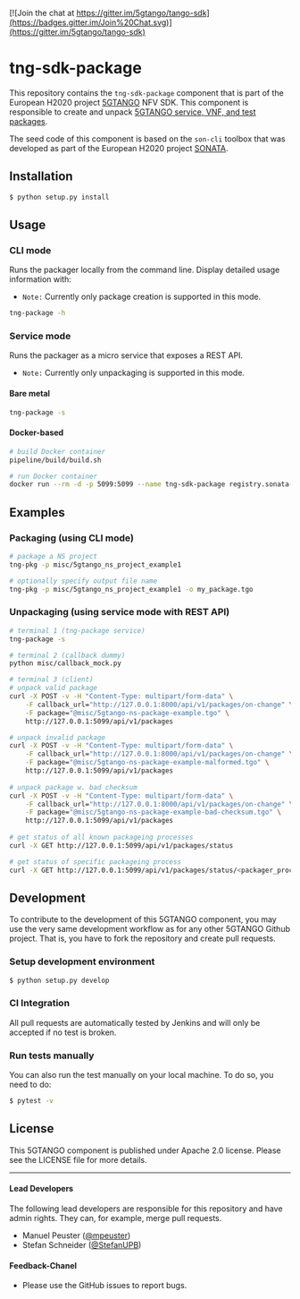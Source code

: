 [![Join the chat at https://gitter.im/5gtango/tango-sdk](https://badges.gitter.im/Join%20Chat.svg)](https://gitter.im/5gtango/tango-sdk)

# tng-sdk-package


This repository contains the `tng-sdk-package` component that is part of the European H2020 project [5GTANGO](http://www.5gtango.eu) NFV SDK. This component is responsible to create and unpack [5GTANGO service, VNF, and test packages](https://github.com/sonata-nfv/tng-schema/wiki/PkgSpec_LATEST).

The seed code of this component is based on the `son-cli` toolbox that was developed as part of the European H2020 project [SONATA](http://sonata-nfv.eu).

## Installation

```bash
$ python setup.py install
```

## Usage

### CLI mode

Runs the packager locally from the command line. Display detailed usage information with:

* `Note:` Currently only package creation is supported in this mode.

```bash
tng-package -h
```

### Service mode

Runs the packager as a micro service that exposes a REST API.

* `Note:` Currently only unpackaging is supported in this mode.

#### Bare metal
```bash
tng-package -s
```

#### Docker-based
```bash
# build Docker container
pipeline/build/build.sh

# run Docker container
docker run --rm -d -p 5099:5099 --name tng-sdk-package registry.sonata-nfv.eu:5000/tng-sdk-package
```

## Examples

### Packaging (using CLI mode)

```sh
# package a NS project
tng-pkg -p misc/5gtango_ns_project_example1

# optionally specify output file name
tng-pkg -p misc/5gtango_ns_project_example1 -o my_package.tgo
```

### Unpackaging (using service mode with REST API)

```sh
# terminal 1 (tng-package service)
tng-package -s

# terminal 2 (callback dummy)
python misc/callback_mock.py

# terminal 3 (client)
# unpack valid package
curl -X POST -v -H "Content-Type: multipart/form-data" \
    -F callback_url="http://127.0.0.1:8000/api/v1/packages/on-change" \
    -F package="@misc/5gtango-ns-package-example.tgo" \
    http://127.0.0.1:5099/api/v1/packages

# unpack invalid package
curl -X POST -v -H "Content-Type: multipart/form-data" \
    -F callback_url="http://127.0.0.1:8000/api/v1/packages/on-change" \
    -F package="@misc/5gtango-ns-package-example-malformed.tgo" \
    http://127.0.0.1:5099/api/v1/packages
    
# unpack package w. bad checksum
curl -X POST -v -H "Content-Type: multipart/form-data" \
    -F callback_url="http://127.0.0.1:8000/api/v1/packages/on-change" \
    -F package="@misc/5gtango-ns-package-example-bad-checksum.tgo" \
    http://127.0.0.1:5099/api/v1/packages
    
# get status of all known packageing processes
curl -X GET http://127.0.0.1:5099/api/v1/packages/status

# get status of specific packageing process
curl -X GET http://127.0.0.1:5099/api/v1/packages/status/<packager_process_uuid>
```

## Development

To contribute to the development of this 5GTANGO component, you may use the very same development workflow as for any other 5GTANGO Github project. That is, you have to fork the repository and create pull requests.

### Setup development environment

```bash
$ python setup.py develop
```

### CI Integration

All pull requests are automatically tested by Jenkins and will only be accepted if no test is broken.

### Run tests manually

You can also run the test manually on your local machine. To do so, you need to do:

```bash
$ pytest -v
```

## License

This 5GTANGO component is published under Apache 2.0 license. Please see the LICENSE file for more details.

---
#### Lead Developers

The following lead developers are responsible for this repository and have admin rights. They can, for example, merge pull requests.

- Manuel Peuster ([@mpeuster](https://github.com/mpeuster))
- Stefan Schneider ([@StefanUPB](https://github.com/StefanUPB))

#### Feedback-Chanel

* Please use the GitHub issues to report bugs.
